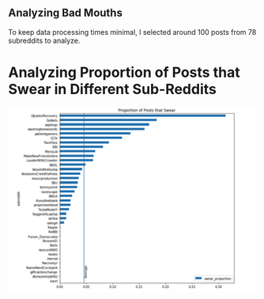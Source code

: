 ## Analyzing Bad Mouths

To keep data processing times minimal, I selected around 100 posts from 78 subreddits to analyze. 

# Analyzing Proportion of Posts that Swear in Different Sub-Reddits
![Subreddits that swear](https://github.com/nathanchao/CSCD25-Project/blob/gh-pages/Subreddits%20that%20swear.png)
 
